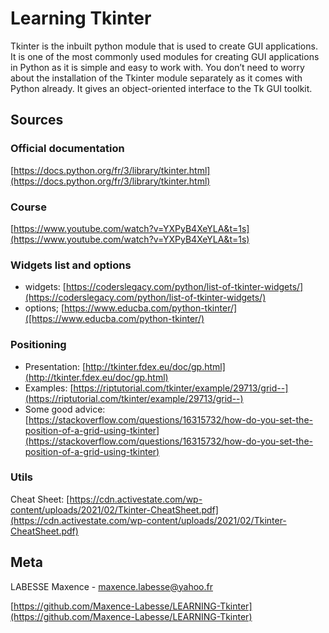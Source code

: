 # Learning Tkinter 

Tkinter is the inbuilt python module that is used to create GUI applications. 
It is one of the most commonly used modules for creating GUI applications in 
Python as it is simple and easy to work with. You don’t need to worry about 
the installation of the Tkinter module separately as it comes with Python already. It gives an object-oriented interface to the Tk GUI toolkit.

## Sources

### Official documentation
[https://docs.python.org/fr/3/library/tkinter.html](https://docs.python.org/fr/3/library/tkinter.html)

### Course
[https://www.youtube.com/watch?v=YXPyB4XeYLA&t=1s](https://www.youtube.com/watch?v=YXPyB4XeYLA&t=1s)
 
### Widgets list and options
* widgets: [https://coderslegacy.com/python/list-of-tkinter-widgets/](https://coderslegacy.com/python/list-of-tkinter-widgets/)
* options; [https://www.educba.com/python-tkinter/]([https://www.educba.com/python-tkinter/)

### Positioning
* Presentation: [http://tkinter.fdex.eu/doc/gp.html](http://tkinter.fdex.eu/doc/gp.html) 
* Examples: [https://riptutorial.com/tkinter/example/29713/grid--](https://riptutorial.com/tkinter/example/29713/grid--)
* Some good advice: [https://stackoverflow.com/questions/16315732/how-do-you-set-the-position-of-a-grid-using-tkinter](https://stackoverflow.com/questions/16315732/how-do-you-set-the-position-of-a-grid-using-tkinter)  

### Utils
Cheat Sheet: [https://cdn.activestate.com/wp-content/uploads/2021/02/Tkinter-CheatSheet.pdf](https://cdn.activestate.com/wp-content/uploads/2021/02/Tkinter-CheatSheet.pdf)

## Meta

LABESSE Maxence - maxence.labesse@yahoo.fr

[https://github.com/Maxence-Labesse/LEARNING-Tkinter](https://github.com/Maxence-Labesse/LEARNING-Tkinter)